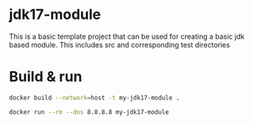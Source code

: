 # jdk17-module
This is a basic template project that can be used for creating a basic jdk based module. This includes src and corresponding test directories

# Build & run

```bash
docker build --network=host -t my-jdk17-module .

docker run --rm --dns 8.8.8.8 my-jdk17-module
```
